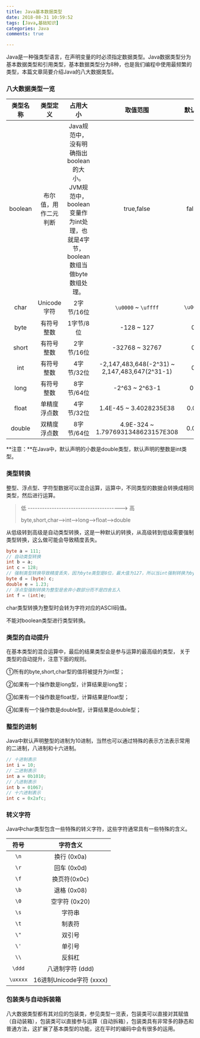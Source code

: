 ```yaml
---
title: Java基本数据类型
date: 2018-08-31 10:59:52
tags: [Java,基础知识]
categories: Java
comments: true

---
```


Java是一种强类型语言，在声明变量的时必须指定数据类型。Java数据类型分为基本数据类型和引用类型，基本数据类型分为8种，也是我们编程中使用最频繁的类型，本篇文章简要介绍Java的八大数据类型。

<!-- more -->

### 八大数据类型一览

| 类型名称 |       类型定义       |                           占用大小                           |                   取值范围                    |  默认值  |       封装类        |
| :------: | :------------------: | :----------------------------------------------------------: | :-------------------------------------------: | :------: | :-----------------: |
| boolean  | 布尔值，用作二元判断 | Java规范中，没有明确指出boolean的大小。JVM规范中，boolean变量作为int处理，也就是4字节，boolean数组当做byte数组处理。 |                  true,false                   |  false   |  java.lang.Boolean  |
|   char   |     Unicode字符      |                          2字节/16位                          |              `\u0000` ~ `\uffff`              | `\u0000` | java.lang.Character |
|   byte   |      有符号整数      |                          1字节/8位                           |                  -128 ~ 127                   |    0     |   java.lang.Byte    |
|  short   |      有符号整数      |                          2字节/16位                          |                -32768 ~ 32767                 |    0     |   java.lang.Short   |
|   int    |      有符号整数      |                          4字节/32位                          | -2,147,483,648(-2^31) ~ 2,147,483,647(2^31-1) |    0     |  java.lang.Integer  |
|   long   |      有符号整数      |                          8字节/64位                          |                -2^63 ~ 2^63-1                 |    0L    |   java.lang.Long    |
|  float   |     单精度浮点数     |                          4字节/32位                          |            1.4E-45 ~ 3.4028235E38             |   0.0F   |   java.lang.Float   |
|  double  |     双精度浮点数     |                          8字节/64位                          |       4.9E-324 ~ 1.7976931348623157E308       |   0.0D   |  java.lang.Double   |

**注意：**在Java中，默认声明的小数是double类型，默认声明的整数是int类型。

### 类型转换

整型、浮点型、字符型数据可以混合运算，运算中，不同类型的数据会转换成相同类型，然后进行运算。

> 低 ---------------------------------------> 高
>
> byte,short,char-->int-->long-->float-->double

从低级转到高级是自动类型转换，这是一种默认的转换，从高级转到低级需要强制类型转换，这么做可能会导致精度丢失。

```java
byte a = 111;
// 自动类型转换
int b = a;
int c = 128;
// 强制类型转换导致精度丢失，因为byte类型是8位，最大值为127，所以当int强制转换为byte类型时，值128时候就会导致溢出，此处d实际值位-128
byte d = (byte) c;
double e = 1.23;
// 浮点型强制转换为整型是舍弃小数部分而不是四舍五入
int f = (int)e;
```

char类型转换为整型时会转为字符对应的ASCII码值。

不能对boolean类型进行类型转换。

### 类型的自动提升

在基本类型的混合运算中，最后的结果类型会是参与运算的最高级的类型， 关于类型的自动提升，注意下面的规则。

①所有的byte,short,char型的值将被提升为int型；

②如果有一个操作数是long型，计算结果是long型；

③如果有一个操作数是float型，计算结果是float型；

④如果有一个操作数是double型，计算结果是double型；

### 整型的进制

Java中默认声明整型的进制为10进制，当然也可以通过特殊的表示方法表示常用的二进制，八进制和十六进制。

```java
// 十进制表示
int i = 10;
// 二进制表示
int a = 0b1010;
// 八进制表示
int b = 01067;
// 十六进制表示
int c = 0x2afc;
```

### 转义字符

Java中char类型包含一些特殊的转义字符，这些字符通常具有一些特殊的含义。

|   符号   |         字符含义         |
| :------: | :----------------------: |
|   `\n`   |       换行 (0x0a)        |
|   `\r`   |       回车 (0x0d)        |
|   `\f`   |       换页符(0x0c)       |
|   `\b`   |       退格 (0x08)        |
|   `\0`   |      空字符 (0x20)       |
|   `\s`   |          字符串          |
|   `\t`   |          制表符          |
|   `\"`   |          双引号          |
|   `\'`   |          单引号          |
|   `\\`   |          反斜杠          |
|  `\ddd`  |     八进制字符 (ddd)     |
| `\uxxxx` | 16进制Unicode字符 (xxxx) |

### 包装类与自动拆装箱

八大数据类型都有其对应的包装类，参见类型一览表，包装类可以直接对其赋值（自动装箱），包装类可以直接参与运算（自动拆箱），包装类具有非常多的静态和普通方法，这扩展了基本类型的功能，这在平时的编码中会有很多的运用。